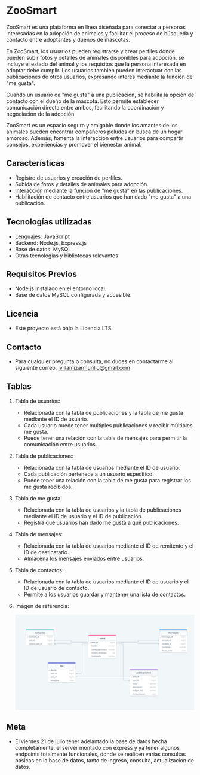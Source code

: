 # ZooSmart

ZooSmart es una plataforma en línea diseñada para conectar a personas interesadas en la adopción de animales y facilitar el proceso de búsqueda y contacto entre adoptantes y dueños de mascotas.

En ZooSmart, los usuarios pueden registrarse y crear perfiles donde pueden subir fotos y detalles de animales disponibles para adopción, se incluye el estado del animal y los requisitos que la persona interesada en adoptar debe cumplir. Los usuarios también pueden interactuar con las publicaciones de otros usuarios, expresando interés mediante la función de "me gusta".

Cuando un usuario da "me gusta" a una publicación, se habilita la opción de contacto con el dueño de la mascota. Esto permite establecer comunicación directa entre ambos, facilitando la coordinación y negociación de la adopción.

ZooSmart es un espacio seguro y amigable donde los amantes de los animales pueden encontrar compañeros peludos en busca de un hogar amoroso. Además, fomenta la interacción entre usuarios para compartir consejos, experiencias y promover el bienestar animal.

## Características

- Registro de usuarios y creación de perfiles.
- Subida de fotos y detalles de animales para adopción.
- Interacción mediante la función de "me gusta" en las publicaciones.
- Habilitación de contacto entre usuarios que han dado "me gusta" a una publicación.

## Tecnologías utilizadas

- Lenguajes: JavaScript
- Backend: Node.js, Express.js
- Base de datos: MySQL
- Otras tecnologías y bibliotecas relevantes

## Requisitos Previos

- Node.js instalado en el entorno local.
- Base de datos MySQL configurada y accesible.

## Licencia

- Este proyecto está bajo la Licencia LTS.

## Contacto

- Para cualquier pregunta o consulta, no dudes en contactarme al siguiente correo: lvillamizarmurillo@gmail.com

## Tablas

1. Tabla de usuarios:

   - Relacionada con la tabla de publicaciones y la tabla de me gusta mediante el ID de usuario.
   - Cada usuario puede tener múltiples publicaciones y recibir múltiples me gusta.
   - Puede tener una relación con la tabla de mensajes para permitir la comunicación entre usuarios.

2. Tabla de publicaciones:

   - Relacionada con la tabla de usuarios mediante el ID de usuario.
   - Cada publicación pertenece a un usuario específico.
   - Puede tener una relación con la tabla de me gusta para registrar los me gusta recibidos.

3. Tabla de me gusta:

   - Relacionada con la tabla de usuarios y la tabla de publicaciones mediante el ID de usuario y el ID de publicación.
   - Registra qué usuarios han dado me gusta a qué publicaciones.

4. Tabla de mensajes:

   - Relacionada con la tabla de usuarios mediante el ID de remitente y el ID de destinatario.
   - Almacena los mensajes enviados entre usuarios.

5. Tabla de contactos:

   - Relacionada con la tabla de usuarios mediante el ID de usuario y el ID de usuario de contacto.
   - Permite a los usuarios guardar y mantener una lista de contactos.

6. Imagen de referencia:

   ![](./img/Estructura.png)

## Meta

- El viernes 21 de julio tener adelantado la base de datos hecha completamente, el server montado con express y ya tener algunos endpoints totalmente funcionales, donde se realicen varias consultas básicas en la base de datos, tanto de ingreso, consulta, actualizacion de datos.
